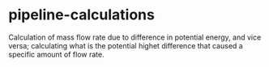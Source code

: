 # pipeline-calculations
Calculation of mass flow rate due to difference in potential energy, and vice versa; calculating what is the potential highet difference that caused a specific amount of flow rate.
